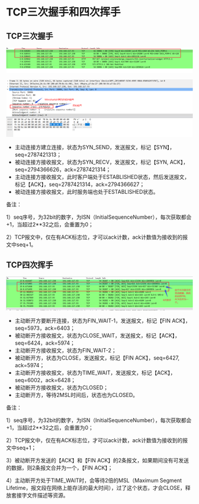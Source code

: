 # TCP三次握手和四次挥手

## TCP三次握手

![TCP三次握手](TCP三次握手.png)

![tcp数据包1](tcp数据包1.png)

- 主动连接方建立连接，状态为SYN_SEND，发送报文，标记【SYN】，seq=2787421313；
- 被动连接方接收报文，状态为SYN_RECV，发送报文，标记【SYN, ACK】，seq=2794366626，ack=2787421314；
- 主动连接方接收报文，此时客户端处于ESTABLISHED状态，然后发送报文，标记【ACK】，seq=2787421314，ack=2794366627；
- 被动连接方接收报文，此时服务端也处于ESTABLISHED状态。

备注：

1）seq序号，为32bit的数字，为ISN（InitialSequenceNumber），每次获取都会+1，当超过2**32之后，会重置为0；

2）TCP报文中，仅在有ACK标志位，才可以ack计数，ack计数值为接收到的报文中seq+1。



## TCP四次挥手

![TCP四次挥手](TCP四次挥手.png)

- 主动断开方要断开连接，状态为FIN_WAIT-1，发送报文，标记【FIN ACK】，seq=5973，ack=6403；
- 被动断开方接收报文，状态为CLOSE_WAIT，发送报文，标记【ACK】，seq=6424，ack=5974；
- 主动断开方接收报文，状态为FIN_WAIT-2；
- 被动断开方，状态为CLOSE，发送报文，标记【FIN ACK】，seq=6427, ack=5974；
- 主动断开方接收报文，状态为TIME_WAIT，发送报文，标记【ACK】，seq=6002，ack=6428；
- 被动断开方接收报文，状态为CLOSED；
- 主动断开方，等待2MSL时间后，状态也为CLOSED。

备注：

1）seq序号，为32bit的数字，为ISN（InitialSequenceNumber），每次获取都会+1，当超过2**32之后，会重置为0；

2）TCP报文中，仅在有ACK标志位，才可以ack计数，ack计数值为接收到的报文中seq+1；

3）被动断开方发送的【ACK】和【FIN ACK】的2条报文，如果期间没有可发送的数据，则2条报文合并为一个，【FIN ACK】；

4）主动断开方处于TIME_WAIT时，会等待2倍的MSL（Maximum Segment Lifetime，报文段在网络上能存活的最大时间），过了这个状态，才会CLOSE，释放套接字文件描述等资源。

​    